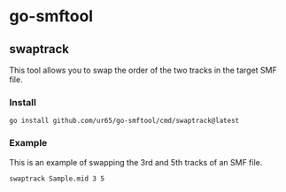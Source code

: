 # go-smftool

## swaptrack

This tool allows you to swap the order of the two tracks in the target SMF file.

### Install

```
go install github.com/ur65/go-smftool/cmd/swaptrack@latest
```

### Example

This is an example of swapping the 3rd and 5th tracks of an SMF file.

```
swaptrack Sample.mid 3 5
```
